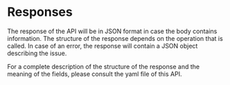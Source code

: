 # Responses
The response of the API will be in JSON format in case the body contains information. The structure of the response depends on the operation that is called. In case of an error, the response will contain a JSON object describing the issue.

For a complete description of the structure of the response and the meaning of the fields, please consult the yaml file of this API.
